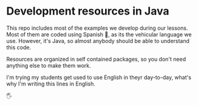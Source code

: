 # Development resources in Java

This repo includes most of the examples we develop during our lessons. Most of them are coded using Spanish 💃, as its the vehicular language we use. However, it's Java, so almost anybody should be able to understand this code.

Resources are organized in self contained packages, so you don't need anything else to make them work.

I'm trying my students get used to use English in theyr day-to-day, what's why I'm writing this lines in English. 

🖐️
